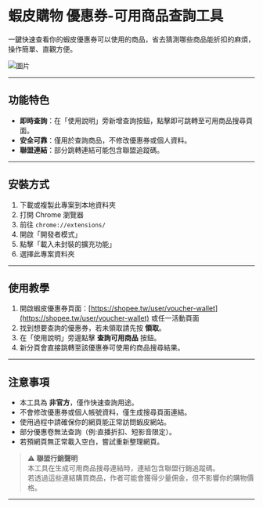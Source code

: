 # 蝦皮購物 優惠券-可用商品查詢工具

一鍵快速查看你的蝦皮優惠券可以使用的商品，省去猜測哪些商品能折扣的麻煩，操作簡單、直觀方便。

![圖片](https://files.catbox.moe/x4wb6m.png)

---

## 功能特色

- **即時查詢**：在「使用說明」旁新增查詢按鈕，點擊即可跳轉至可用商品搜尋頁面。
- **安全可靠**：僅用於查詢商品，不修改優惠券或個人資料。
- **聯盟連結**：部分跳轉連結可能包含聯盟追蹤碼。

---

## 安裝方式

1. 下載或複製此專案到本地資料夾
2. 打開 Chrome 瀏覽器
3. 前往 `chrome://extensions/`
4. 開啟「開發者模式」
5. 點擊「載入未封裝的擴充功能」
6. 選擇此專案資料夾

---

## 使用教學

1. 開啟蝦皮優惠券頁面：[https://shopee.tw/user/voucher-wallet](https://shopee.tw/user/voucher-wallet) 或任一活動頁面
2. 找到想要查詢的優惠券，若未領取請先按 **領取**。
3. 在「使用說明」旁邊點擊 **查詢可用商品** 按鈕。
4. 新分頁會直接跳轉至該優惠券可使用的商品搜尋結果。

---

## 注意事項

- 本工具為 **非官方**，僅作快速查詢用途。
- 不會修改優惠券或個人帳號資料，僅生成搜尋頁面連結。
- 使用過程中請確保你的網頁能正常訪問蝦皮網站。
- 部分優惠卷無法查詢（例:直播折扣、短影音限定）。
- 若預網頁無正常載入空白，嘗試重新整理網頁。

> ⚠️ **聯盟行銷聲明**  
> 本工具在生成可用商品搜尋連結時，連結包含聯盟行銷追蹤碼。  
> 若透過這些連結購買商品，作者可能會獲得少量佣金，但不影響你的購物價格。

---